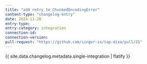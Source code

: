 ```yaml
---
title: "add retry to ChunkedEncodingError"
content-type: "changelog-entry"
date: 2024-11-20
entry-type: 
entry-category: integration
connection-id: 
connection-version: 
pull-request: "https://github.com/singer-io/tap-dixa/pull/21"
---
```

{{ site.data.changelog.metadata.single-integration | flatify }}